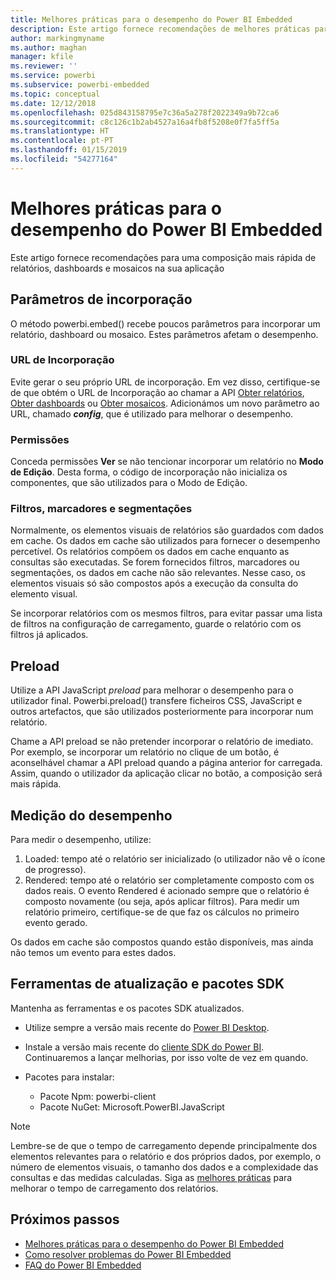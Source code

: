```yaml
---
title: Melhores práticas para o desempenho do Power BI Embedded
description: Este artigo fornece recomendações de melhores práticas para a análise incorporada
author: markingmyname
ms.author: maghan
manager: kfile
ms.reviewer: ''
ms.service: powerbi
ms.subservice: powerbi-embedded
ms.topic: conceptual
ms.date: 12/12/2018
ms.openlocfilehash: 025d843158795e7c36a5a278f2022349a9b72ca6
ms.sourcegitcommit: c8c126c1b2ab4527a16a4fb8f5208e0f7fa5ff5a
ms.translationtype: HT
ms.contentlocale: pt-PT
ms.lasthandoff: 01/15/2019
ms.locfileid: "54277164"
---
```

# <a name="power-bi-embedded-performance-best-practices"></a>Melhores práticas para o desempenho do Power BI Embedded

Este artigo fornece recomendações para uma composição mais rápida de relatórios, dashboards e mosaicos na sua aplicação

## <a name="embed-parameters"></a>Parâmetros de incorporação

O método powerbi.embed() recebe poucos parâmetros para incorporar um relatório, dashboard ou mosaico. Estes parâmetros afetam o desempenho.

### <a name="embed-url"></a>URL de Incorporação

Evite gerar o seu próprio URL de incorporação. Em vez disso, certifique-se de que obtém o URL de Incorporação ao chamar a API [Obter relatórios](https://na01.safelinks.protection.outlook.com/?url=https%3A%2F%2Fdocs.microsoft.com%2Fen-us%2Frest%2Fapi%2Fpower-bi%2Freports%2Fgetreportsingroup&data=02%7C01%7CMark.Ghanayem%40microsoft.com%7C07ca68ceb37a48e3f3de08d64968707a%7C72f988bf86f141af91ab2d7cd011db47%7C1%7C0%7C636777110256168308&sdata=22lkqRM2w1MQfrM8dooedaPqqIU8PufTq9TT4VDzRo0%3D&reserved=0), [Obter dashboards](https://na01.safelinks.protection.outlook.com/?url=https%3A%2F%2Fdocs.microsoft.com%2Fen-us%2Frest%2Fapi%2Fpower-bi%2Fdashboards%2Fgetdashboardsingroup&data=02%7C01%7CMark.Ghanayem%40microsoft.com%7C07ca68ceb37a48e3f3de08d64968707a%7C72f988bf86f141af91ab2d7cd011db47%7C1%7C0%7C636777110256168308&sdata=nfWRgbSoXVF42Rg%2Ba9491u19uksXp%2FAyz%2Fa%2Ba7%2FCtdA%3D&reserved=0) ou [Obter mosaicos](https://na01.safelinks.protection.outlook.com/?url=https%3A%2F%2Fdocs.microsoft.com%2Fen-us%2Frest%2Fapi%2Fpower-bi%2Fdashboards%2Fgettilesingroup&data=02%7C01%7CMark.Ghanayem%40microsoft.com%7C07ca68ceb37a48e3f3de08d64968707a%7C72f988bf86f141af91ab2d7cd011db47%7C1%7C0%7C636777110256178318&sdata=LgZ27TynNpqQJDrb3aHWGQXIS%2FzichAO9De5M2uhF1Q%3D&reserved=0). Adicionámos um novo parâmetro ao URL, chamado **_config_**, que é utilizado para melhorar o desempenho.

### <a name="permissions"></a>Permissões

Conceda permissões **Ver** se não tencionar incorporar um relatório no **Modo de Edição**. Desta forma, o código de incorporação não inicializa os componentes, que são utilizados para o Modo de Edição.

### <a name="filters-bookmarks-and-slicers"></a>Filtros, marcadores e segmentações

Normalmente, os elementos visuais de relatórios são guardados com dados em cache. Os dados em cache são utilizados para fornecer o desempenho percetível. Os relatórios compõem os dados em cache enquanto as consultas são executadas. Se forem fornecidos filtros, marcadores ou segmentações, os dados em cache não são relevantes. Nesse caso, os elementos visuais só são compostos após a execução da consulta do elemento visual.

Se incorporar relatórios com os mesmos filtros, para evitar passar uma lista de filtros na configuração de carregamento, guarde o relatório com os filtros já aplicados.

## <a name="preload"></a>Preload

Utilize a API JavaScript *preload* para melhorar o desempenho para o utilizador final.
Powerbi.preload() transfere ficheiros CSS, JavaScript e outros artefactos, que são utilizados posteriormente para incorporar num relatório.

Chame a API preload se não pretender incorporar o relatório de imediato. Por exemplo, se incorporar um relatório no clique de um botão, é aconselhável chamar a API preload quando a página anterior for carregada. Assim, quando o utilizador da aplicação clicar no botão, a composição será mais rápida.

## <a name="measure-performance"></a>Medição do desempenho

Para medir o desempenho, utilize:

1. Loaded: tempo até o relatório ser inicializado (o utilizador não vê o ícone de progresso).
2. Rendered: tempo até o relatório ser completamente composto com os dados reais. O evento Rendered é acionado sempre que o relatório é composto novamente (ou seja, após aplicar filtros). Para medir um relatório primeiro, certifique-se de que faz os cálculos no primeiro evento gerado.

Os dados em cache são compostos quando estão disponíveis, mas ainda não temos um evento para estes dados.

## <a name="update-tools-and-sdk-packages"></a>Ferramentas de atualização e pacotes SDK

Mantenha as ferramentas e os pacotes SDK atualizados.

* Utilize sempre a versão mais recente do [Power BI Desktop](https://powerbi.microsoft.com/en-us/desktop/).

* Instale a versão mais recente do [cliente SDK do Power BI](https://github.com/Microsoft/PowerBI-JavaScript). Continuaremos a lançar melhorias, por isso volte de vez em quando.

* Pacotes para instalar:
    * Pacote Npm: powerbi-client
    * Pacote NuGet: Microsoft.PowerBI.JavaScript

> [!Note]
> Lembre-se de que o tempo de carregamento depende principalmente dos elementos relevantes para o relatório e dos próprios dados, por exemplo, o número de elementos visuais, o tamanho dos dados e a complexidade das consultas e das medidas calculadas. Siga as [melhores práticas](../power-bi-reports-performance.md) para melhorar o tempo de carregamento dos relatórios.

## <a name="next-steps"></a>Próximos passos

* [Melhores práticas para o desempenho do Power BI Embedded](../power-bi-reports-performance.md)
* [Como resolver problemas do Power BI Embedded](embedded-troubleshoot.md)
* [FAQ do Power BI Embedded](embedded-faq.md)
